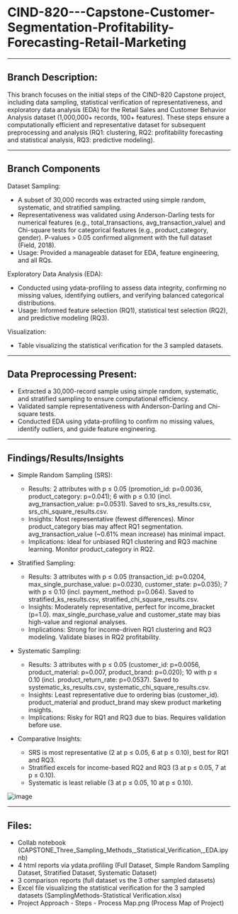 # CIND-820---Capstone-Customer-Segmentation-Profitability-Forecasting-Retail-Marketing

---

## Branch Description:
This branch focuses on the initial steps of the CIND-820 Capstone project, including data sampling, statistical verification of representativeness, and exploratory data analysis (EDA) for the Retail Sales and Customer Behavior Analysis dataset (1,000,000+ records, 100+ features). These steps ensure a computationally efficient and representative dataset for subsequent preprocessing and analysis (RQ1: clustering, RQ2: profitability forecasting and statistical analysis, RQ3: predictive modeling).

---
## Branch Components
Dataset Sampling:
- A subset of 30,000 records was extracted using simple random, systematic, and stratified sampling.
- Representativeness was validated using Anderson-Darling tests for numerical features (e.g., total_transactions, avg_transaction_value) and Chi-square tests for categorical features (e.g., product_category, gender). P-values > 0.05 confirmed alignment with the full dataset (Field, 2018).
- Usage: Provided a manageable dataset for EDA, feature engineering, and all RQs.

Exploratory Data Analysis (EDA):
- Conducted using ydata-profiling to assess data integrity, confirming no missing values, identifying outliers, and verifying balanced categorical distributions.
- Usage: Informed feature selection (RQ1), statistical test selection (RQ2), and predictive modeling (RQ3).

Visualization:
- Table visualizing the statistical verification for the 3 sampled datasets.

---
## Data Preprocessing Present:
- Extracted a 30,000-record sample using simple random, systematic, and stratified sampling to ensure computational efficiency.
- Validated sample representativeness with Anderson-Darling and Chi-square tests.
- Conducted EDA using ydata-profiling to confirm no missing values, identify outliers, and guide feature engineering.

---
## Findings/Results/Insights
- Simple Random Sampling (SRS):
  - Results: 2 attributes with p ≤ 0.05 (promotion_id: p=0.0036, product_category: p=0.041); 6 with p ≤ 0.10 (incl. avg_transaction_value: p=0.0531). Saved to srs_ks_results.csv, srs_chi_square_results.csv.
  - Insights: Most representative (fewest differences). Minor product_category bias may affect RQ1 segmentation. avg_transaction_value (~0.61% mean increase) has minimal impact.
  - Implications: Ideal for unbiased RQ1 clustering and RQ3 machine learning. Monitor product_category in RQ2.

- Stratified Sampling:
  - Results: 3 attributes with p ≤ 0.05 (transaction_id: p=0.0204, max_single_purchase_value: p=0.0230, customer_state: p=0.035); 7 with p ≤ 0.10 (incl. payment_method: p=0.064). Saved to stratified_ks_results.csv, stratified_chi_square_results.csv.
  - Insights: Moderately representative, perfect for income_bracket (p=1.0). max_single_purchase_value and customer_state may bias high-value and regional analyses.
  - Implications: Strong for income-driven RQ1 clustering and RQ3 modeling. Validate biases in RQ2 profitability.

- Systematic Sampling:
  - Results: 3 attributes with p ≤ 0.05 (customer_id: p=0.0056, product_material: p=0.007, product_brand: p=0.020); 10 with p ≤ 0.10 (incl. product_return_rate: p=0.0537). Saved to systematic_ks_results.csv, systematic_chi_square_results.csv.
  - Insights: Least representative due to ordering bias (customer_id). product_material and product_brand may skew product marketing insights.
  - Implications: Risky for RQ1 and RQ3 due to bias. Requires validation before use.

- Comparative Insights:
  - SRS is most representative (2 at p ≤ 0.05, 6 at p ≤ 0.10), best for RQ1 and RQ3.
  - Stratified excels for income-based RQ2 and RQ3 (3 at p ≤ 0.05, 7 at p ≤ 0.10).
  - Systematic is least reliable (3 at p ≤ 0.05, 10 at p ≤ 0.10). 

![image](https://github.com/user-attachments/assets/27ce7e5a-45c6-4616-974d-72cebea37cad)


---
## Files:
- Collab notebook (CAPSTONE_Three_Sampling_Methods,_Statistical_Verification,_EDA.ipynb)
- 4 html reports via ydata.profiling (Full Dataset, Simple Random Sampling Dataset, Stratified Dataset, Systematic Dataset)
- 3 comparison reports (full dataset vs the 3 other sampled datasets)
- Excel file visualizing the statistical verification for the 3 sampled datasets (SamplingMethods-Statistical Verification.xlsx)
- Project Approach - Steps - Process Map.png (Process Map of Project)


